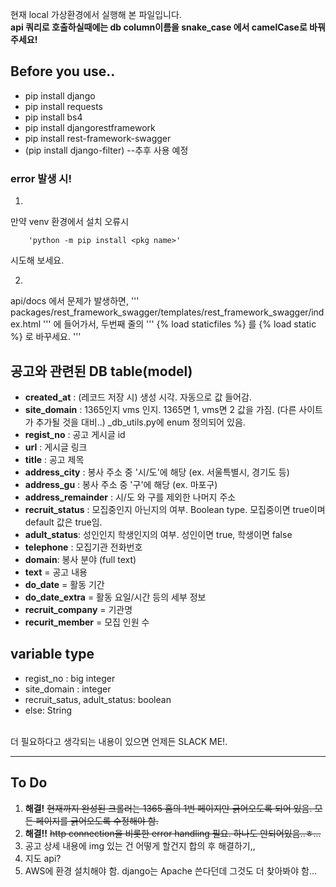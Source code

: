 현재 local 가상환경에서 실행해 본 파일입니다.<br>
**api 쿼리로 호출하실때에는 db column이름을 snake_case 에서 camelCase로 바꿔주세요!**<br>

## Before you use..
- pip install django
- pip install requests
- pip install bs4
- pip install djangorestframework
- pip install rest-framework-swagger
- (pip install django-filter) --추후 사용 예정

### error 발생 시!
1. 
만약 venv 환경에서 설치 오류시 <br>
```
    'python -m pip install <pkg name>'
```
시도해 보세요.

2. 
api/docs 에서 문제가 발생하면,
'''
packages/rest_framework_swagger/templates/rest_framework_swagger/index.html
'''
에 들어가서, 두번째 줄의 
'''
{% load staticfiles %} 를
{% load static %} 로 바꾸세요.
'''

## 공고와 관련된 DB table(model)
* **created_at** : (레코드 저장 시) 생성 시각. 자동으로 값 들어감.
* **site_domain** : 1365인지 vms 인지. 1365면 1, vms면 2 값을 가짐. (다른 사이트가 추가될 것을 대비..) _db_utils.py에 enum 정의되어 있음.
* **regist_no** : 공고 게시글 id
* **url** : 게시글 링크
* **title** : 공고 제목
* **address_city** : 봉사 주소 중 '시/도'에 해당 (ex. 서울특별시, 경기도 등)
* **address_gu** : 봉사 주소 중 '구'에 해당 (ex. 마포구)
* **address_remainder** : 시/도 와 구를 제외한 나머지 주소
* **recruit_status** : 모집중인지 아닌지의 여부. Boolean type. 모집중이면 true이며 default 값은 true임.
* **adult_status**: 성인인지 학생인지의 여부. 성인이면 true, 학생이면 false
* **telephone** : 모집기관 전화번호
* **domain**: 봉사 분야 (full text)
* **text** = 공고 내용
* **do_date** = 활동 기간
* **do_date_extra** = 활동 요일/시간 등의 세부 정보
* **recruit_company** = 기관명
* **recurit_member** = 모집 인원 수

## variable type
 - regist_no : big integer
 - site_domain : integer
 - recruit_satus, adult_status: boolean
 - else: String

<br>더 필요하다고 생각되는 내용이 있으면 언제든 SLACK ME!.



___
## To Do
 1. **해결!** ~~현재까지 완성된 크롤러는 1365 홈의 1번 페이지만 긁어오도록 되어 있음. 모든 페이지를 긁어오도록 수정해야 함.~~
 2. **해결!!** ~~http connection을 비롯한 error handling 필요. 하나도 안되어있음..ㅎ...~~
 3. 공고 상세 내용에 img 있는 건 어떻게 할건지 합의 후 해결하기,,
 4. 지도 api?
 5. AWS에 환경 설치해야 함. django는 Apache 쓴다던데 그것도 더 찾아봐야 함...
